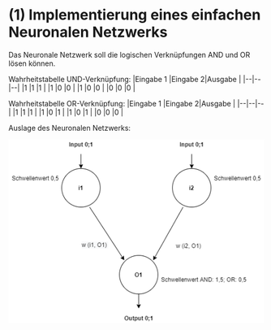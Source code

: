 # (1) Implementierung eines einfachen Neuronalen Netzwerks

Das Neuronale Netzwerk soll die logischen Verknüpfungen AND und OR lösen können. 

Wahrheitstabelle UND-Verknüpfung:
|Eingabe 1 |Eingabe 2|Ausgabe |
|--|--|--|
|1  |1  |1  |
|1  |0  |0  |
|1  |0  |0  |
|0  |0  |0  |

Wahrheitstabelle OR-Verknüpfung:
|Eingabe 1 |Eingabe 2|Ausgabe |
|--|--|--|
|1  |1  |1  |
|1  |0  |1  |
|1  |0  |1  |
|0  |0  |0  |

Auslage des Neuronalen Netzwerks:

![struktur](/Aufgabe1/NeuronalesNetzwerkStruktur.png)
